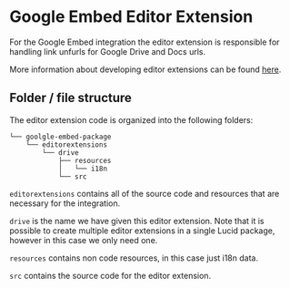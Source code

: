 # Google Embed Editor Extension
For the Google Embed integration the editor extension is responsible for handling link unfurls for Google Drive and Docs urls.

More information about developing editor extensions can be found [here](https://developer.lucid.co/extension-api/#add-an-editor-extension).

## Folder / file structure

The editor extension code is organized into the following folders:
```
└── goolgle-embed-package
    └── editorextensions
        └── drive
            ├── resources
            │   └── i18n
            └── src
```

`editorextensions` contains all of the source code and resources that are necessary for the integration.

`drive` is the name we have given this editor extension. Note that it is possible to create multiple editor extensions in a single Lucid package, however in this case we only need one.

`resources` contains non code resources, in this case just i18n data.

`src` contains the source code for the editor extension.